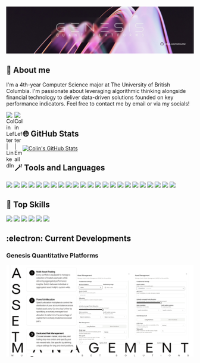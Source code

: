 [![GQP](assets/Light/GQPBanner.jpg)](https://github.com/ColinLefter/Genesis-Synapse-Showcase)

## :wave: About me

I'm a 4th-year Computer Science major at The University of British Columbia. I'm passionate about leveraging algorithmic thinking alongside financial technology to deliver data-driven solutions founded on key performance indicators. Feel free to contact me by email or via my socials!

[<img align="left" alt="Colin Lefter | LinkedIn" width="22px" src="https://github.com/gauravghongde/social-icons/blob/master/SVG/Color/LinkedIN.svg" />][linkedin]
[<img align="left" alt="Colin Lefter | Email" width="22px" src="https://github.com/gauravghongde/social-icons/blob/master/SVG/Color/Outlook.svg" />][email]

[linkedin]: https://www.linkedin.com/in/colin-lefter/
[email]: mailto:clefter@student.ubc.ca

<br>

## :globe_with_meridians: GitHub Stats

[![Colin's GitHub Stats](https://github-readme-stats-sigma-five.vercel.app/api?username=ColinLefter&count_private=true&show_icons=true&theme=tokyonight&include_all_commits=true)](https://github.com/anuraghazra/github-readme-stats)

## :magic_wand: Tools and Languages

![](https://img.shields.io/badge/-Python-indigo?logo=python&logoColor=white)
![](https://img.shields.io/badge/-Java-indigo?logo=Java)
![](https://img.shields.io/badge/-R-indigo?logo=R)
![](https://img.shields.io/badge/-TypeScript-indigo?logo=TypeScript&logoColor=white)
![](https://img.shields.io/badge/-HTML-indigo?logo=HTML5&logoColor=white)
![](https://img.shields.io/badge/-CSS-indigo?logo=CSS3)
![](https://img.shields.io/badge/-SQL-indigo?logo=MySQL&logoColor=white)
![](https://img.shields.io/badge/-React-indigo?logo=React&logoColor=white)
![](https://img.shields.io/badge/-Next.js-indigo?logo=Next.js&logoColor=white)
![](https://img.shields.io/badge/-MongoDB-indigo?logo=mongodb&logoColor=white)
![](https://img.shields.io/badge/-LaTeX-indigo?logo=latex)
![](https://img.shields.io/badge/-Tableau-indigo?logo=tableau&logoColor=white)
![](https://img.shields.io/badge/-Jupyter-indigo?logo=jupyter&logoColor=white)
![](https://img.shields.io/badge/-Plotly-indigo?logo=plotly)
![](https://img.shields.io/badge/-Pandas-indigo?logo=pandas)
![](https://img.shields.io/badge/-Scikitlearn-indigo?logo=scikitlearn&logoColor=white)
![](https://img.shields.io/badge/-Android%20Studio-indigo?logo=android&logoColor=white)
![](https://img.shields.io/badge/-IntelliJ%20IDEA-indigo?logo=intellijidea)
![](https://img.shields.io/badge/-Visual%20Studio%20Code-indigo?logo=visualstudiocode)
![](https://img.shields.io/badge/-Unreal%20Engine-indigo?logo=unrealengine)
![](https://img.shields.io/badge/-Seaborn-indigo?logo=seaborn)
![](https://img.shields.io/badge/-Git-indigo?logo=git&logoColor=white)
![](https://img.shields.io/badge/-GitHub-indigo?logo=github)

## :dart: Top Skills

![](https://img.shields.io/badge/-FinTech%20-indigo?&style=for-the-badge)
![](https://img.shields.io/badge/-Algorithmic%20Trading%20-indigo?&style=for-the-badge)
![](https://img.shields.io/badge/-Data%20Engineering-indigo?&style=for-the-badge)
![](https://img.shields.io/badge/-Data%20Structures-indigo?&style=for-the-badge)
![](https://img.shields.io/badge/-Machine%20Learning-indigo?&style=for-the-badge)
![](https://img.shields.io/badge/-Time%20Series%20Analysis%20-indigo?&style=for-the-badge)

## :electron: Current Developments

### Genesis Quantitative Platforms
[![GQP](assets/Light/AssetManagement2.png)](https://github.com/ColinLefter/Genesis-Synapse-Showcase)

